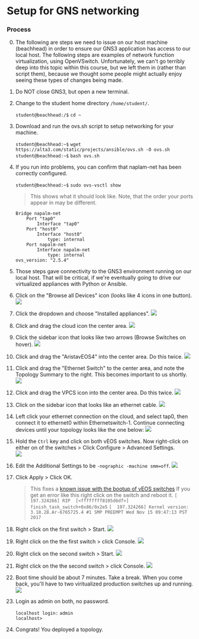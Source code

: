 # Setup for GNS networking

### Process

 0. The following are steps we need to issue on our host machine (beachhead) in order to ensure our GNS3 application has access to our local host. The following steps are examples of network function virtualization, using OpenVSwitch. Unfortunately, we can't go terribly deep into this topic within this course, but we left them in (rather than script them), because we thought some people might actually enjoy seeing these types of changes being made. 

 0. Do NOT close GNS3, but open a new terminal.
 
 0. Change to the student home directory `/home/student/`.
 
    `student@beachhead:/$` `cd ~`
 
 0. Download and run the ovs.sh script to setup networking for your machine.
 
    `student@beachhead:~$` `wget https://alta3.com/static/projects/ansible/ovs.sh -O ovs.sh`  
    `student@beachhead:~$` `bash ovs.sh`

 0. If you run into problems, you can confirm that naplam-net has been correctly configured.

    `student@beachhead:~$` `sudo ovs-vsctl show`

    > This shows what it should look like. Note, that the order your ports appear in may be different.
 
    ```
    Bridge napalm-net
        Port "tap0"
            Interface "tap0"
        Port "host0"
            Interface "host0"
                type: internal
        Port napalm-net
            Interface napalm-net
                type: internal
    ovs_version: "2.5.4"
    ```

 0. Those steps gave connectivity to the GNS3 environment running on our local host. That will be critical, if we're eventually going to drive our virtualized appliances with Python or Ansible.

 0. Click on the "Browse all Devices" icon (looks like 4 icons in one button).
    ![](https://alta3.com/static/images/Napalm_Install/Setting_UP_GNS_Networking/Build_a_network_topology/network_top_0.png)     <br>
 0. Click the dropdown and choose "Installed appliances".
    ![](https://alta3.com/static/images/Napalm_Install/Setting_UP_GNS_Networking/Build_a_network_topology/network_top_1.png)     <br>
 0. Click and drag the cloud icon the center area.
    ![](https://alta3.com/static/images/Napalm_Install/Setting_UP_GNS_Networking/Build_a_network_topology/network_top_2.png)     <br>
 0. Click the sidebar icon that looks like two arrows (Browse Switches on hover).
    ![](https://alta3.com/static/images/Napalm_Install/Setting_UP_GNS_Networking/Build_a_network_topology/network_top_3.png)     <br>
 0. Click and drag the "AristavEOS4" into the center area. Do this twice.
    ![](https://alta3.com/static/images/Napalm_Install/Setting_UP_GNS_Networking/Build_a_network_topology/network_top_4.png)
    <br>
 0. Click and drag the "Ethernet Switch" to the center area, and note the Topology Summary to the right. This becomes important to us shortly. 
    ![](https://alta3.com/static/images/Napalm_Install/Setting_UP_GNS_Networking/Build_a_network_topology/network_top_5.png)
    <br>
 0. Click and drag the VPCS icon into the center area. Do this twice. 
    ![](https://alta3.com/static/images/Napalm_Install/Setting_UP_GNS_Networking/Build_a_network_topology/network_top_6.png)
    <br>
 0. Click on the sidebar icon that looks like an ethernet cable.
    ![](https://alta3.com/static/images/Napalm_Install/Setting_UP_GNS_Networking/Build_a_network_topology/network_top_ethernet_snake.png)
    <br>
 0. Left click your ethernet connection on the cloud, and select tap0, then connect it to ethernet0 within Ethernetswitch-1. Continue connecting devices until your topology looks like the one below:
    ![](https://alta3.com/static/images/Napalm_Install/Setting_UP_GNS_Networking/Build_a_network_topology/network_top_eth_cable_look_like_this.png)

 0. Hold the `Ctrl` key and click on both vEOS switches. Now right-click on either on of the switches > Click Configure > Advanced Settings.  
    ![](https://alta3.com/static/images/Napalm_Install/Setting_UP_GNS_Networking/Build_a_network_topology/network_top_8.png)
    <br>
 0. Edit the Additional Settings to be `-nographic -machine smm=off`.
    ![](https://alta3.com/static/images/Napalm_Install/Setting_UP_GNS_Networking/Build_a_network_topology/network_top_10.png)
    <br>    

 0. Click Apply > Click OK.
    > This fixes a [known issue with the bootup of vEOS switches](https://www.gns3.com/qa/arista-veos-4-20-wont-boot-prope)
    > If you get an error like this right click on the switch and reboot it. 
    `[  197.324266] RIP  [<ffffffff8105d6df>] finish_task_switch+0x86/0x2e5`
    `[  197.324266] Kernel version: 3.18.28.Ar-6765725.4 #1 SMP PREEMPT Wed Nov 15 09:47:13 PST 2017`

 0. Right click on the first switch > Start.
    ![](https://alta3.com/static/images/Napalm_Install/Setting_UP_GNS_Networking/Build_a_network_topology/network_top_14.png)
    <br>
 0. Right click on the the first switch > click Console.
    ![](https://alta3.com/static/images/Napalm_Install/Setting_UP_GNS_Networking/Build_a_network_topology/network_top_open_switch_console.png)
    <br>
 0. Right click on the second switch > Start.
    ![](https://alta3.com/static/images/Napalm_Install/Setting_UP_GNS_Networking/Build_a_network_topology/network_top_14.png)
    <br>
 0. Right click on the the second switch > click Console.
    ![](https://alta3.com/static/images/Napalm_Install/Setting_UP_GNS_Networking/Build_a_network_topology/network_top_open_switch_console.png)
    <br>
 0. Boot time should be about 7 minutes. Take a break. When you come back, you'll have to two viritualized production switches up and running.
    ![](https://alta3.com/static/images/Napalm_Install/Setting_UP_GNS_Networking/Build_a_network_topology/network_top_16.png)
    <br>
 0. Login as admin on both, no password.

    `localhost login:` `admin`  
    `localhost>`
    
 0. Congrats! You deployed a topology.
